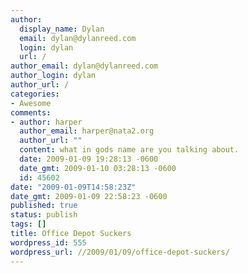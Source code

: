 ```yaml
---
author:
  display_name: Dylan
  email: dylan@dylanreed.com
  login: dylan
  url: /
author_email: dylan@dylanreed.com
author_login: dylan
author_url: /
categories:
- Awesome
comments:
- author: harper
  author_email: harper@nata2.org
  author_url: ""
  content: what in gods name are you talking about.
  date: 2009-01-09 19:28:13 -0600
  date_gmt: 2009-01-10 03:28:13 -0600
  id: 45602
date: "2009-01-09T14:58:23Z"
date_gmt: 2009-01-09 22:58:23 -0600
published: true
status: publish
tags: []
title: Office Depot Suckers
wordpress_id: 555
wordpress_url: //2009/01/09/office-depot-suckers/
---
```



